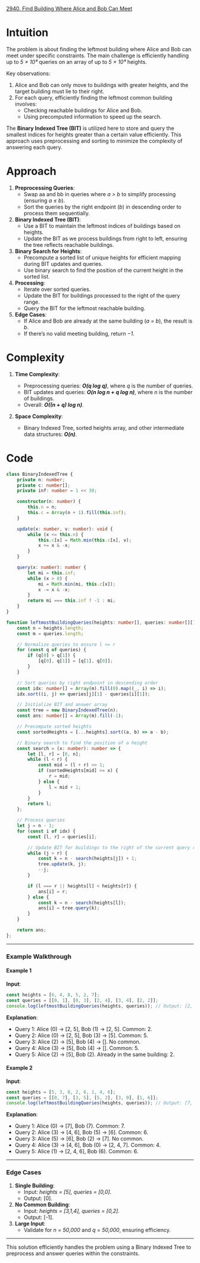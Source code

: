 [2940. Find Building Where Alice and Bob Can Meet](https://leetcode.com/problems/find-building-where-alice-and-bob-can-meet/)


# Intuition

The problem is about finding the leftmost building where Alice and Bob can meet under specific constraints. The main challenge is efficiently handling up to *5 × 10⁴* queries on an array of up to *5 × 10⁴* heights.

Key observations:
1. Alice and Bob can only move to buildings with greater heights, and the target building must lie to their right.
2. For each query, efficiently finding the leftmost common building involves:
    - Checking reachable buildings for Alice and Bob.
    - Using precomputed information to speed up the search.

The **Binary Indexed Tree (BIT)** is utilized here to store and query the smallest indices for heights greater than a certain value efficiently. This approach uses preprocessing and sorting to minimize the complexity of answering each query.

# Approach

1. **Preprocessing Queries**:
    - Swap aa and bb in queries where *a > b* to simplify processing (ensuring *a ≤ b*).
    - Sort the queries by the right endpoint (*b*) in descending order to process them sequentially.
2. **Binary Indexed Tree (BIT)**:
    - Use a BIT to maintain the leftmost indices of buildings based on heights.
    - Update the BIT as we process buildings from right to left, ensuring the tree reflects reachable buildings.
3. **Binary Search for Heights**:
    - Precompute a sorted list of unique heights for efficient mapping during BIT updates and queries.
    - Use binary search to find the position of the current height in the sorted list.
4. **Processing**:
    - Iterate over sorted queries.
    - Update the BIT for buildings processed to the right of the query range.
    - Query the BIT for the leftmost reachable building.
5. **Edge Cases**:
    - If Alice and Bob are already at the same building (*a = b*), the result is *b*.
    - If there’s no valid meeting building, return *−1*.

# Complexity

1. **Time Complexity**:
    - Preprocessing queries: ***O(q log q)***, where *q* is the number of queries.
    - BIT updates and queries: ***O(n log n + q log n)***, where *n* is the number of buildings.
    - Overall: ***O((n + q) log n)***.
	
2. **Space Complexity**:    
    - Binary Indexed Tree, sorted heights array, and other intermediate data structures: ***O(n)***.

# Code

```typescript
class BinaryIndexedTree {
    private n: number;
    private c: number[];
    private inf: number = 1 << 30;

    constructor(n: number) {
        this.n = n;
        this.c = Array(n + 1).fill(this.inf);
    }

    update(x: number, v: number): void {
        while (x <= this.n) {
            this.c[x] = Math.min(this.c[x], v);
            x += x & -x;
        }
    }

    query(x: number): number {
        let mi = this.inf;
        while (x > 0) {
            mi = Math.min(mi, this.c[x]);
            x -= x & -x;
        }
        return mi === this.inf ? -1 : mi;
    }
}

function leftmostBuildingQueries(heights: number[], queries: number[][]): number[] {
    const n = heights.length;
    const m = queries.length;

    // Normalize queries to ensure l <= r
    for (const q of queries) {
        if (q[0] > q[1]) {
            [q[0], q[1]] = [q[1], q[0]];
        }
    }

    // Sort queries by right endpoint in descending order
    const idx: number[] = Array(m).fill(0).map((_, i) => i);
    idx.sort((i, j) => queries[j][1] - queries[i][1]);

    // Initialize BIT and answer array
    const tree = new BinaryIndexedTree(n);
    const ans: number[] = Array(m).fill(-1);

    // Precompute sorted heights
    const sortedHeights = [...heights].sort((a, b) => a - b);

    // Binary search to find the position of a height
    const search = (x: number): number => {
        let [l, r] = [0, n];
        while (l < r) {
            const mid = (l + r) >> 1;
            if (sortedHeights[mid] >= x) {
                r = mid;
            } else {
                l = mid + 1;
            }
        }
        return l;
    };

    // Process queries
    let j = n - 1;
    for (const i of idx) {
        const [l, r] = queries[i];

        // Update BIT for buildings to the right of the current query range
        while (j > r) {
            const k = n - search(heights[j]) + 1;
            tree.update(k, j);
            --j;
        }

        if (l === r || heights[l] < heights[r]) {
            ans[i] = r;
        } else {
            const k = n - search(heights[l]);
            ans[i] = tree.query(k);
        }
    }

    return ans;
};

```

---

### **Example Walkthrough**

#### Example 1

**Input**:

```typescript
const heights = [6, 4, 8, 5, 2, 7];
const queries = [[0, 1], [0, 3], [2, 4], [3, 4], [2, 2]];
console.log(leftmostBuildingQueries(heights, queries)); // Output: [2, 5, -1, 5, 2]
```

**Explanation**:

- Query 1: Alice (0) -> [2, 5], Bob (1) -> [2, 5]. Common: 2.
- Query 2: Alice (0) -> [2, 5], Bob (3) -> [5]. Common: 5.
- Query 3: Alice (2) -> [5], Bob (4) -> []. No common.
- Query 4: Alice (3) -> [5], Bob (4) -> []. Common: 5.
- Query 5: Alice (2) -> [5], Bob (2). Already in the same building: 2.

#### Example 2

**Input**:

```typescript
const heights = [5, 3, 8, 2, 6, 1, 4, 6];
const queries = [[0, 7], [3, 5], [5, 2], [3, 0], [1, 6]];
console.log(leftmostBuildingQueries(heights, queries)); // Output: [7, 6, -1, 4, 6]
```

**Explanation**:

- Query 1: Alice (0) -> [7], Bob (7). Common: 7.
- Query 2: Alice (3) -> [4, 6], Bob (5) -> [6]. Common: 6.
- Query 3: Alice (5) -> [6], Bob (2) -> [7]. No common.
- Query 4: Alice (3) -> [4, 6], Bob (0) -> [2, 4, 7]. Common: 4.
- Query 5: Alice (1) -> [2, 4, 6], Bob (6). Common: 6.

---

### **Edge Cases**

1. **Single Building**:
    - Input: *heights = [5], queries = [0,0]*.
    - Output: [0].
2. **No Common Building**:
    - Input: *heights = [3,1,4], queries = [0,2]*.
    - Output: [-1].
3. **Large Input**:
    - Validate for *n = 50,000* and *q = 50,000*, ensuring efficiency.

---

This solution efficiently handles the problem using a Binary Indexed Tree to preprocess and answer queries within the constraints.